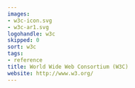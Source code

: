 ```yaml
---
images:
- w3c-icon.svg
- w3c-ar1.svg
logohandle: w3c
skipped: 0
sort: w3c
tags:
- reference
title: World Wide Web Consortium (W3C)
website: http://www.w3.org/
---
```

